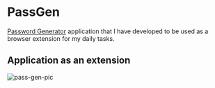 # PassGen

<a href="https://mkilicaslan-pass-gen.vercel.app">Password Generator</a> application that I have developed to be used as a browser extension for my daily tasks.

## Application as an extension
![pass-gen-pic](https://github.com/mertkilicaslan/PassGen-ReactApp/assets/94853536/94019f10-600d-46ef-a1c9-e2e5247c3df4)
